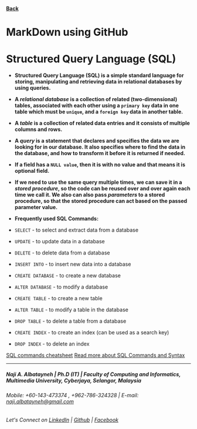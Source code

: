 [**Back**](https://naji-albatayneh.github.io/reading-notes)

# MarkDown using GitHub

# Structured Query Language (SQL)

- **Structured Query Language (SQL) is a simple standard language for storing, manipulating and retrieving data in relational databases by using queries.**

- **A _relational database_ is a collection of related (two-dimensional) tables, associated with each other using a `primary key` data in one table which must be `unique`, and a `foreign key` data in another table.**

- **A _table_ is a collection of related data entries and it consists of multiple columns and rows.**

- **A _query_ is a statement that declares and specifies the data we are looking for in our database. It also specifies where to find the data in the database, and how to transform it before it is returned if needed.**

- **If a field has a `NULL value`, then it is with no value and that means it is optional field.**

- **If we need to use the same query multiple times, we can save it in a _stored procedure_, so the code can be reused over and over again each time we call it. We also can also pass _parameters_ to a stored procedure, so that the stored procedure can act based on the passed parameter value.**

- **Frequently used SQL Commands:**

- `SELECT` - to select and extract data from a database
- `UPDATE` - to update data in a database
- `DELETE` - to delete data from a database
- `INSERT INTO` - to insert new data into a database
- `CREATE DATABASE` - to create a new database
- `ALTER DATABASE` - to modify a database
- `CREATE TABLE` - to create a new table
- `ALTER TABLE` - to modify a table in the database
- `DROP TABLE` - to delete a table from a database
- `CREATE INDEX` - to create an index (can be used as a search key)
- `DROP INDEX` - to delete an index

[SQL commands cheatsheet](http://www.cheat-sheets.org/sites/sql.su/)
[Read more about SQL Commands and Syntax](https://www.w3schools.com/sql/default.asp)


________________________________________________________
##### Naji A. Albatayneh | Ph.D (IT) | Faculty of Computing and Informatics, Multimedia University, Cyberjaya, Selangor, Malaysia

###### Mobile: +60-143-473374 , +962-786-324328 | E-mail: naji.albatayneh@gmail.com

###### Let's Connect on [LinkedIn](https://www.linkedin.com/in/naji-a-albatayneh/) | [Github](https://github.com/naji-albatayneh) | [Facebook](https://web.facebook.com/naji.albatayneh/)
